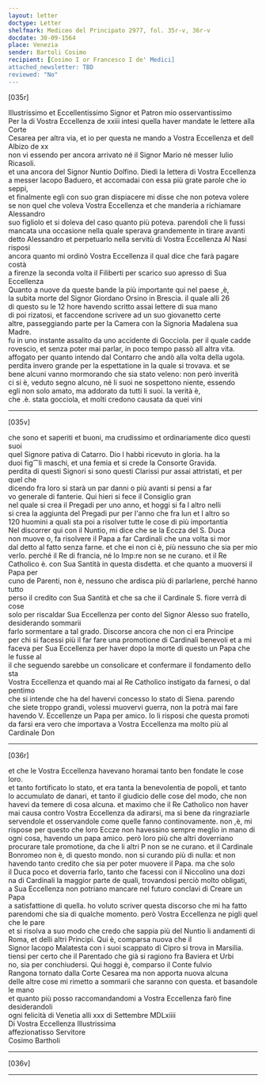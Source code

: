 ```yaml
---
layout: letter
doctype: Letter
shelfmark: Mediceo del Principato 2977, fol. 35r-v, 36r-v
docdate: 30-09-1564
place: Venezia
sender: Bartoli Cosimo
recipient: [Cosimo I or Francesco I de' Medici]
attached_newsletter: TBD
reviewed: "No"
---
```


[035r]  
  
  
Illustrissimo et Eccellentissimo Signor et Patron mio osservantissimo  
Per la di Vostra Eccellenza de xxiii intesi quella haver mandate le lettere alla Corte  
Cesarea per altra via, et io per questa ne mando a Vostra Eccellenza et dell Albizo de xx  
non vi essendo per ancora arrivato né il Signor Mario né messer Iulio Ricasoli.  
et una ancora del Signor Nuntio Dolfino. Diedi la lettera di Vostra Eccellenza  
a messer Iacopo Baduero, et accomadai con essa più grate parole che io seppi,  
et finalmente egli con suo gran dispiacere mi disse che non poteva volere  
se non quel che voleva Vostra Eccellenza et che manderia a richiamare Alessandro  
suo figliolo et si doleva del caso quanto più poteva. parendoli che li fussi  
mancata una occasione nella quale sperava grandemente in tirare avanti  
detto Alessandro et perpetuarlo nella servitù di Vostra Eccellenza Al Nasi risposi  
ancora quanto mi ordinò Vostra Eccellenza il qual dice che farà pagare costà  
a firenze la seconda volta il Filiberti per scarico suo apresso di Sua Eccellenza  
Quanto a nuove da queste bande la più importante qui nel paese ,è,  
la subita morte del Signor Giordano Orsino in Brescia. il quale alli 26  
di questo su le 12 hore havendo scritto assai lettere di sua mano  
di poi rizatosi, et faccendone scrivere ad un suo giovanetto certe  
altre, passeggiando parte per la Camera con la Signoria Madalena sua Madre.  
fu in uno instante assalito da uno accidente di Gocciola. per il quale cadde  
rovescio, et senza poter mai parlar, in poco tempo passò all altra vita.  
affogato per quanto intendo dal Contarro che andò alla volta della ugola.  
perdita invero grande per la espettatione in la quale si trovava. et se  
bene alcuni vanno mormorando che sia stato veleno: non però inverità  
ci si è, veduto segno alcuno, né li suoi ne sospettono niente, essendo  
egli non solo amato, ma addorato da tutti li suoi. la verità è,  
che .è. stata gocciola, et molti credono causata da quei vini  
  
---  

[035v]  
  
  
che sono et saperiti et buoni, ma crudissimo et ordinariamente dico questi suoi  
quel Signore pativa di Catarro. Dio l habbi ricevuto in gloria. ha la  
duoi fig⁀li maschi, et una femia et si crede la Consorte Gravida.  
perdita di questi Signori si sono questi Clarissi pur assai attristati, et per quel che  
dicendo fra loro si starà un par danni o più avanti si pensi a far  
vo generale di fanterie. Qui hieri si fece il Consiglio gran  
nel quale si crea il Pregadi per uno anno, et hoggi si fa l altro nelli  
si crea la aggiunta del Pregadi pur per l'anno che fra lun et l altro so  
120 huomini a quali sta poi a risolver tutte le cose di più importantia  
Nel discorrer qui con il Nuntio, mi dice che se la Eccza del S. Duca  
non muove o, fa risolvere il Papa a far Cardinali che una volta si mor  
dal detto al fatto senza farne. et che ei non ci è, più nessuno che sia per mio  
verlo. perché il Re di francia, né lo Imp:re non se ne curano. et il Re  
Catholico è. con Sua Santità in questa disdetta. et che quanto a muoversi il Papa per  
cuno de Parenti, non è, nessuno che ardisca più di parlarlene, perché hanno tutto  
perso il credito con Sua Santità et che sa che il Cardinale S. fiore verrà di cose  
solo per riscaldar Sua Eccellenza per conto del Signor Alesso suo fratello, desiderando sommarii  
farlo sormentare a tal grado. Discorse ancora che non ci era Principe  
per chi si facessi più il far fare una promotione di Cardinali benevoli et a mi  
faceva per Sua Eccellenza per haver dopo la morte di questo un Papa che le fusse al  
il che seguendo sarebbe un consolicare et confermare il fondamento dello sta  
Vostra Eccellenza et quando mai al Re Catholico instigato da farnesi, o dal pentimo  
che si intende che ha del havervi concesso lo stato di Siena. parendo  
che siete troppo grandi, volessi muovervi guerra, non la potrà mai fare  
havendo V. Eccellenze un Papa per amico. Io li risposi che questa promoti  
da farsi era vero che importava a Vostra Eccellenza ma molto più al Cardinale Don  
  
---  

[036r]  
  
  
et che le Vostra Eccellenza havevano horamai tanto ben fondate le cose loro.  
et tanto fortificato lo stato, et era tanta la benevolentia de popoli, et tanto  
lo accumulato de danari, et tanto il giudicio delle cose del modo, che non  
havevi da temere di cosa alcuna. et maximo che il Re Catholico non haver  
mai causa contro Vostra Eccellenza da adirarsi, ma sì bene da ringraziarle  
servendole et osservandole come quelle fanno continovamente. non ,è, mi  
rispose per questo che loro Eccze non havessino sempre meglio in mano di  
ogni cosa, havendo un papa amico. però loro più che altri doverriano  
procurare tale promotione, da che li altri P non se ne curano. et il Cardinale  
Bonromeo non è, di questo mondo. non si curando più di nulla: et non  
havendo tanto credito che sia per poter muovere il Papa. ma che solo  
il Duca poco et doverria farlo, tanto che facessi con il Niccolino una dozi  
na di Cardinali la maggior parte de quali, trovandosi perciò molto obligati,  
a Sua Eccellenza non potriano mancare nel futuro conclavi di Creare un Papa  
a satisfattione di quella. ho voluto scriver questa discorso che mi ha fatto  
parendomi che sia di qualche momento. però Vostra Eccellenza ne pigli quel che le pare  
et si risolva a suo modo che credo che sappia più del Nuntio li andamenti di  
Roma, et delli altri Principi. Qui è, comparsa nuova che il  
Signor Iacopo Malatesta con i suoi scappato di Cipro si trova in Marsilia.  
tiensi per certo che il Parentado che già si ragiono fra Baviera et Urbi  
no, sia per conchiudersi. Qui hoggi è, comparso il Conte fulvio  
Rangona tornato dalla Corte Cesarea ma non apporta nuova alcuna  
delle altre cose mi rimetto a sommarii che saranno con questa. et basandole le mano  
et quanto più posso raccomandandomi a Vostra Eccellenza farò fine desiderandoli  
ogni felicità di Venetia alli xxx di Settembre MDLxiiii  
Di Vostra Eccellenza Illustrissima  
affezionatisso Servitore  
Cosimo Bartholi  
  
---  

[036v]  
  
  
  
---  


